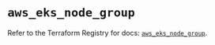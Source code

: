 # `aws_eks_node_group`

Refer to the Terraform Registry for docs: [`aws_eks_node_group`](https://registry.terraform.io/providers/hashicorp/aws/5.100.0/docs/resources/eks_node_group).
